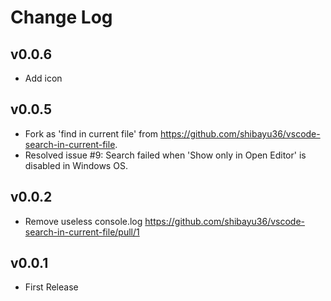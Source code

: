 # Change Log

## v0.0.6
- Add icon

## v0.0.5 
- Fork as 'find in current file' from https://github.com/shibayu36/vscode-search-in-current-file.
- Resolved issue #9: Search failed when 'Show only in Open Editor' is disabled in Windows OS.

## v0.0.2
- Remove useless console.log https://github.com/shibayu36/vscode-search-in-current-file/pull/1

## v0.0.1
- First Release
